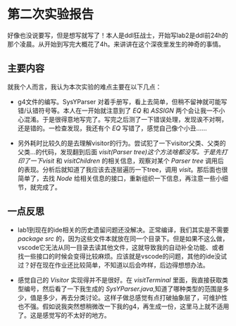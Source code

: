 # 第二次实验报告 #
好像也没说要写，但是想写就写了！本人是ddl狂战士，开始写lab2是ddl前24h的那个凌晨。从开始到写完大概花了4h。来讲讲在这个深夜里发生的神奇的事情。
## 主要内容 ##

就我个人而言，我认为本次实验的难点主要在以下几点：
- g4文件的编写。SysYParser 对着手册写，看上去简单，但稍不留神就可能写错/认错符号等。本人在一开始就注意到了 *EQ* 和 *ASSIGN* 两个会让我一不小心混淆。于是很得意地写完了。写完之后测了一下错误处理，发现诶不对啊，还是错的。一检查发现，我还有个 *EQ* 写错了，感觉自己像个小丑......

- 另外耗时比较久的是去理解visitor的行为。尝试犯了一下visitor父类、父类的父类...的代码，发现翻到后面 *visit(Parser tree)*这个方法啥都没写。于是先打印了一下*visit* 和 *visitChildren* 的相关信息，观察对某个 *Parser tree* 调用后的表现。分析后就知道了我应该去逐层遍历一下tree，调用 *visit*。那后面也很简单了，去找 *Node* 给相关信息的接口，重新组织一下信息，再注意一些小细节，就完成了。

## 一点反思 ##

- lab1到现在的ide相关的历史遗留问题还没解决。正常编译，我们其实是不需要 *package src* 的，因为这些文件本就放在同一个目录下。但是如果不这么做，vscode它无法从同一目录去读其他文件，这就导致我的自动补全功能、或者找一些接口的时候会变得比较麻烦。应该就是vscode的问题，其他的ide没试过？好在现在作业还比较简单，不知道以后会咋样，后边得想想办法。

- 感觉自己的 *Visitor* 实现得并不是很好。在 *visitTerminal* 里面，我直接获取类型编号，然后看了一下我生成的 *SysYParser.java*,知道了哪种类型的范围是多少，值是多少，再去分类讨论。这样子做总感觉有点打破抽象层了，可维护性也不强。假如说我突然想稍微改一下我的g4，再生成一份，这里马上就不适用了。这是感觉写的不太好的地方。

